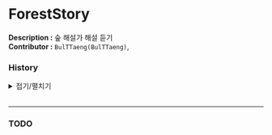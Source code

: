 # ForestStory

**Description :** 숲 해설가 해설 듣기  
**Contributor :** `BulTTaeng(BulTTaeng)`,  

### History

<details>
<summary>접기/펼치기</summary><br>

`2022.08.30`  
- Init
- 기본적인 firebase 연동
- 로그아웃 수정


</details><br>  

--- 

### TODO
